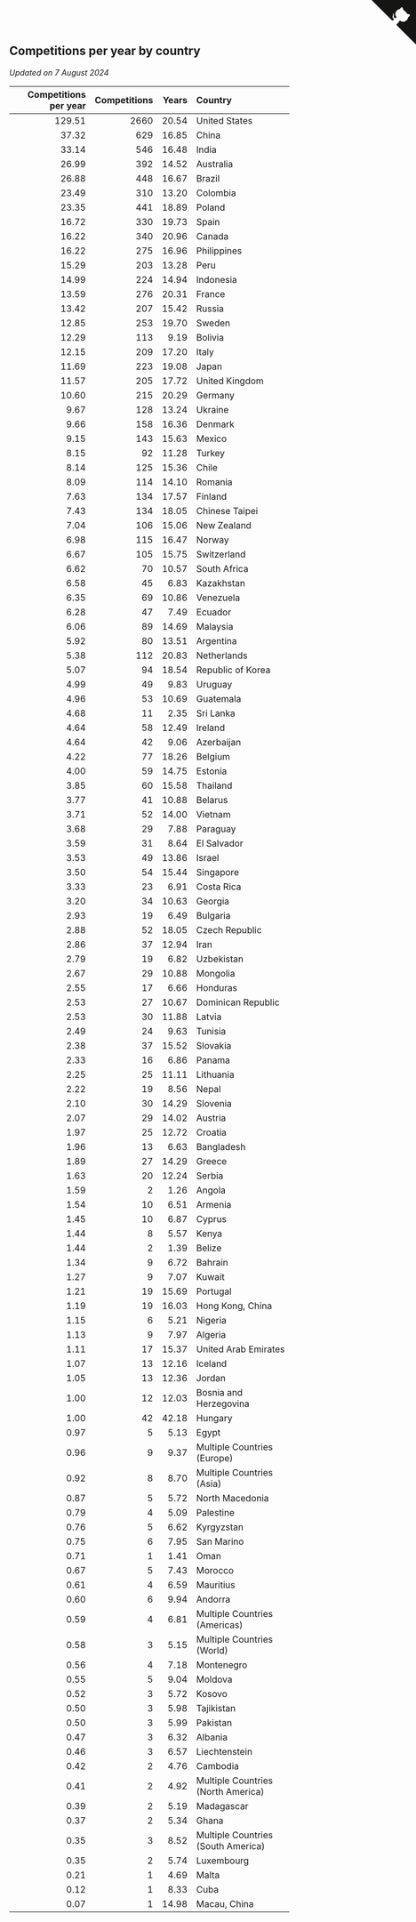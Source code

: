 ## Competitions per year by country

*Updated on  7 August 2024*

| Competitions per year | Competitions | Years | Country |
| ---: | ---: | ---: | :--- |
| 129.51 | 2660 | 20.54 | United States |
| 37.32 | 629 | 16.85 | China |
| 33.14 | 546 | 16.48 | India |
| 26.99 | 392 | 14.52 | Australia |
| 26.88 | 448 | 16.67 | Brazil |
| 23.49 | 310 | 13.20 | Colombia |
| 23.35 | 441 | 18.89 | Poland |
| 16.72 | 330 | 19.73 | Spain |
| 16.22 | 340 | 20.96 | Canada |
| 16.22 | 275 | 16.96 | Philippines |
| 15.29 | 203 | 13.28 | Peru |
| 14.99 | 224 | 14.94 | Indonesia |
| 13.59 | 276 | 20.31 | France |
| 13.42 | 207 | 15.42 | Russia |
| 12.85 | 253 | 19.70 | Sweden |
| 12.29 | 113 | 9.19 | Bolivia |
| 12.15 | 209 | 17.20 | Italy |
| 11.69 | 223 | 19.08 | Japan |
| 11.57 | 205 | 17.72 | United Kingdom |
| 10.60 | 215 | 20.29 | Germany |
| 9.67 | 128 | 13.24 | Ukraine |
| 9.66 | 158 | 16.36 | Denmark |
| 9.15 | 143 | 15.63 | Mexico |
| 8.15 | 92 | 11.28 | Turkey |
| 8.14 | 125 | 15.36 | Chile |
| 8.09 | 114 | 14.10 | Romania |
| 7.63 | 134 | 17.57 | Finland |
| 7.43 | 134 | 18.05 | Chinese Taipei |
| 7.04 | 106 | 15.06 | New Zealand |
| 6.98 | 115 | 16.47 | Norway |
| 6.67 | 105 | 15.75 | Switzerland |
| 6.62 | 70 | 10.57 | South Africa |
| 6.58 | 45 | 6.83 | Kazakhstan |
| 6.35 | 69 | 10.86 | Venezuela |
| 6.28 | 47 | 7.49 | Ecuador |
| 6.06 | 89 | 14.69 | Malaysia |
| 5.92 | 80 | 13.51 | Argentina |
| 5.38 | 112 | 20.83 | Netherlands |
| 5.07 | 94 | 18.54 | Republic of Korea |
| 4.99 | 49 | 9.83 | Uruguay |
| 4.96 | 53 | 10.69 | Guatemala |
| 4.68 | 11 | 2.35 | Sri Lanka |
| 4.64 | 58 | 12.49 | Ireland |
| 4.64 | 42 | 9.06 | Azerbaijan |
| 4.22 | 77 | 18.26 | Belgium |
| 4.00 | 59 | 14.75 | Estonia |
| 3.85 | 60 | 15.58 | Thailand |
| 3.77 | 41 | 10.88 | Belarus |
| 3.71 | 52 | 14.00 | Vietnam |
| 3.68 | 29 | 7.88 | Paraguay |
| 3.59 | 31 | 8.64 | El Salvador |
| 3.53 | 49 | 13.86 | Israel |
| 3.50 | 54 | 15.44 | Singapore |
| 3.33 | 23 | 6.91 | Costa Rica |
| 3.20 | 34 | 10.63 | Georgia |
| 2.93 | 19 | 6.49 | Bulgaria |
| 2.88 | 52 | 18.05 | Czech Republic |
| 2.86 | 37 | 12.94 | Iran |
| 2.79 | 19 | 6.82 | Uzbekistan |
| 2.67 | 29 | 10.88 | Mongolia |
| 2.55 | 17 | 6.66 | Honduras |
| 2.53 | 27 | 10.67 | Dominican Republic |
| 2.53 | 30 | 11.88 | Latvia |
| 2.49 | 24 | 9.63 | Tunisia |
| 2.38 | 37 | 15.52 | Slovakia |
| 2.33 | 16 | 6.86 | Panama |
| 2.25 | 25 | 11.11 | Lithuania |
| 2.22 | 19 | 8.56 | Nepal |
| 2.10 | 30 | 14.29 | Slovenia |
| 2.07 | 29 | 14.02 | Austria |
| 1.97 | 25 | 12.72 | Croatia |
| 1.96 | 13 | 6.63 | Bangladesh |
| 1.89 | 27 | 14.29 | Greece |
| 1.63 | 20 | 12.24 | Serbia |
| 1.59 | 2 | 1.26 | Angola |
| 1.54 | 10 | 6.51 | Armenia |
| 1.45 | 10 | 6.87 | Cyprus |
| 1.44 | 8 | 5.57 | Kenya |
| 1.44 | 2 | 1.39 | Belize |
| 1.34 | 9 | 6.72 | Bahrain |
| 1.27 | 9 | 7.07 | Kuwait |
| 1.21 | 19 | 15.69 | Portugal |
| 1.19 | 19 | 16.03 | Hong Kong, China |
| 1.15 | 6 | 5.21 | Nigeria |
| 1.13 | 9 | 7.97 | Algeria |
| 1.11 | 17 | 15.37 | United Arab Emirates |
| 1.07 | 13 | 12.16 | Iceland |
| 1.05 | 13 | 12.36 | Jordan |
| 1.00 | 12 | 12.03 | Bosnia and Herzegovina |
| 1.00 | 42 | 42.18 | Hungary |
| 0.97 | 5 | 5.13 | Egypt |
| 0.96 | 9 | 9.37 | Multiple Countries (Europe) |
| 0.92 | 8 | 8.70 | Multiple Countries (Asia) |
| 0.87 | 5 | 5.72 | North Macedonia |
| 0.79 | 4 | 5.09 | Palestine |
| 0.76 | 5 | 6.62 | Kyrgyzstan |
| 0.75 | 6 | 7.95 | San Marino |
| 0.71 | 1 | 1.41 | Oman |
| 0.67 | 5 | 7.43 | Morocco |
| 0.61 | 4 | 6.59 | Mauritius |
| 0.60 | 6 | 9.94 | Andorra |
| 0.59 | 4 | 6.81 | Multiple Countries (Americas) |
| 0.58 | 3 | 5.15 | Multiple Countries (World) |
| 0.56 | 4 | 7.18 | Montenegro |
| 0.55 | 5 | 9.04 | Moldova |
| 0.52 | 3 | 5.72 | Kosovo |
| 0.50 | 3 | 5.98 | Tajikistan |
| 0.50 | 3 | 5.99 | Pakistan |
| 0.47 | 3 | 6.32 | Albania |
| 0.46 | 3 | 6.57 | Liechtenstein |
| 0.42 | 2 | 4.76 | Cambodia |
| 0.41 | 2 | 4.92 | Multiple Countries (North America) |
| 0.39 | 2 | 5.19 | Madagascar |
| 0.37 | 2 | 5.34 | Ghana |
| 0.35 | 3 | 8.52 | Multiple Countries (South America) |
| 0.35 | 2 | 5.74 | Luxembourg |
| 0.21 | 1 | 4.69 | Malta |
| 0.12 | 1 | 8.33 | Cuba |
| 0.07 | 1 | 14.98 | Macau, China |


<a href="https://github.com/jonatanklosko/wca_statistics" class="github-corner" aria-label="View source on Github"><svg width="80" height="80" viewBox="0 0 250 250" style="fill:#151513; color:#fff; position: absolute; top: 0; border: 0; right: 0;" aria-hidden="true"><path d="M0,0 L115,115 L130,115 L142,142 L250,250 L250,0 Z"></path><path d="M128.3,109.0 C113.8,99.7 119.0,89.6 119.0,89.6 C122.0,82.7 120.5,78.6 120.5,78.6 C119.2,72.0 123.4,76.3 123.4,76.3 C127.3,80.9 125.5,87.3 125.5,87.3 C122.9,97.6 130.6,101.9 134.4,103.2" fill="currentColor" style="transform-origin: 130px 106px;" class="octo-arm"></path><path d="M115.0,115.0 C114.9,115.1 118.7,116.5 119.8,115.4 L133.7,101.6 C136.9,99.2 139.9,98.4 142.2,98.6 C133.8,88.0 127.5,74.4 143.8,58.0 C148.5,53.4 154.0,51.2 159.7,51.0 C160.3,49.4 163.2,43.6 171.4,40.1 C171.4,40.1 176.1,42.5 178.8,56.2 C183.1,58.6 187.2,61.8 190.9,65.4 C194.5,69.0 197.7,73.2 200.1,77.6 C213.8,80.2 216.3,84.9 216.3,84.9 C212.7,93.1 206.9,96.0 205.4,96.6 C205.1,102.4 203.0,107.8 198.3,112.5 C181.9,128.9 168.3,122.5 157.7,114.1 C157.9,116.9 156.7,120.9 152.7,124.9 L141.0,136.5 C139.8,137.7 141.6,141.9 141.8,141.8 Z" fill="currentColor" class="octo-body"></path></svg></a><style>.github-corner:hover .octo-arm{animation:octocat-wave 560ms ease-in-out}@keyframes octocat-wave{0%,100%{transform:rotate(0)}20%,60%{transform:rotate(-25deg)}40%,80%{transform:rotate(10deg)}}@media (max-width:500px){.github-corner:hover .octo-arm{animation:none}.github-corner .octo-arm{animation:octocat-wave 560ms ease-in-out}}</style>
